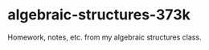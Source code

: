 algebraic-structures-373k
=========================

Homework, notes, etc. from my algebraic structures class.

